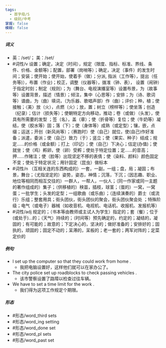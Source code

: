 ```yaml
---
tags:
  - 首字母/S
  - 级别/中考
掌握: false
模糊: false
---
```

##### 词义
- 英：/set/； 美：/set/
- #词性/v  设置；确定，决定（时间），规定（限度、指标、标准、界线、条件、价格、金额等)；配置，部署（岗哨等）；确定，决定（事件）的发生时间；安装；使开始；使开始，使着手（做）；分派, 指派（工作等），提出（任务等)），布置（作业)；校正，调整（仪器等），拨准（钟、表）， 设置（闹钟）于指定时刻；制定（规则）；为（舞台、电视演播室等）设置布景，为（故事等）设置背景，描述（情景）；倾注，集中（心思等）；安排；为（诗、歌词等）谱曲，为（曲）填词，（为乐器、歌唱声部）作（曲）；评价；种，植；使接触；〈美〉放（火），点燃（火）；放，置；树立（榜样等）；使坐落；创造（纪录）；估计（损失等）；使朝特定方向移动，推动；卷（或做）（头发），使具有所需要的发型 ；签（名），盖（章）；使（折骨等）复位；使（牛奶等）凝结，使（胶水等）固；落（下）；使（身体等）成熟（或定型）；镶，嵌，点缀；运送；开创（新风尚等）；（赛跑时）使（自己）就位，使(自己)作好准备；派遣，委派；使（自己）致力（于）；竖立；使（果实、种子）结成；规定……的价格（或金额）；打上（印记）；使（自己）下决心；估定(办值)；使就坐；使（鸡）孵卵，使（卵）受孵；使处于特定位置；定……的音高；押……作赌注；使（脸等）出现坚定不移的表倩；使（染料、颜料）颜色固定不变；使处于特定状况；用针固定（昆虫）做标本
- #词性/n  （互相关连的东西构成的）一套，一副，一组；盘，局；凝固；布景，舞台；（尤指坚定的）姿势，姿态，神情；沉落，下沉；（因志趣、职业、地位等相同而相互交往的）一群人，一帮人，一伙人；（同一作家或同一主题的著作组成的）集子；（供移植的）秧苗，插枝，球茎；（蛋的）一窝，一窝蛋；一批学生；头发的定型；一组歌曲（或乐曲）；（连续演奏的）爵士（或流行）乐组；整套用具；街头团伙，街头团伙的聚会，街头团伙聚会处 ；特殊阶级；电气（或电子）器械（如收音机、电视机、电话机、收报机、发报机等）
- #词性/adj  规定的；（书本等由教师或主试人为学生）指定的；套（餐）；位于(或处于)…的；（天气）持续的；（时间等）预先确定的，约定的；凝结的，凝固的；有可能的；故意的；下定决心的，坚决的；做好准备的；安排好的；固执的，顽固的；固定不动的；呆滞的，呆板的；老一套的；两军对阵的；定菜定价的
##### 例句
- I set up the computer so that they could work from home .
	- 我把电脑设置好，这样他们就可以在家办公了。
- The city police set up roadblocks to check passing vehicles .
	- 该市警察设置了路障以检查过往车辆。
- We have to set a time limit for the work .
	- 我们得为这项工作规定个期限。
##### 形态
- #形态/word_third sets
- #形态/word_ing setting
- #形态/word_done set
- #形态/word_pl sets
- #形态/word_past set
